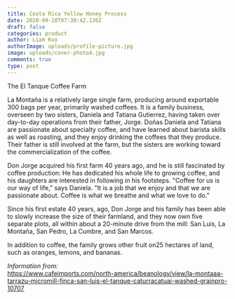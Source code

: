 ```yaml
---
title: Costa Rica Yellow Honey Process
date: 2020-09-18T07:39:42.136Z
draft: false
categories: product
author: Liam Kuo
authorImage: uploads/profile-picture.jpg
image: uploads/cover-photo4.jpg
comments: true
type: post
---
```

The El Tanque Coffee Farm

La Montaña is a relatively large single farm, producing around exportable 300 bags per year, primarily washed coffees. It is a family business, overseen by two sisters, Daniela and Tatiana Gutierrez, having taken over day-to-day operations from their father, Jorge. Doñas Daniela and Tatiana are passionate about specialty coffee, and have learned about barista skills as well as roasting, and they enjoy drinking the coffees that they produce. Their father is still involved at the farm, but the sisters are working toward the commercialization of the coffee.

Don Jorge acquired his first farm 40 years ago, and he is still fascinated by coffee production: He has dedicated his whole life to growing coffee, and his daughters are interested in following in his footsteps. "Coffee for us is our way of life," says Daniela. "It is a job that we enjoy and that we are passionate about. Coffee is what we breathe and what we love to do."

Since his first estate 40 years, ago, Don Jorge and his family has been able to slowly increase the size of their farmland, and they now own five separate plots, all within about a 20-minute drive from the mill: San Luis, La Montaña, San Pedro, La Cumbre, and San Marcos.

In addition to coffee, the family grows other fruit on25 hectares of land, such as oranges, lemons, and bananas.

*Information from:* \
https://www.cafeimports.com/north-america/beanology/view/la-montaaa-tarrazu-micromill-finca-san-luis-el-tanque-caturracatuai-washed-grainpro-10707